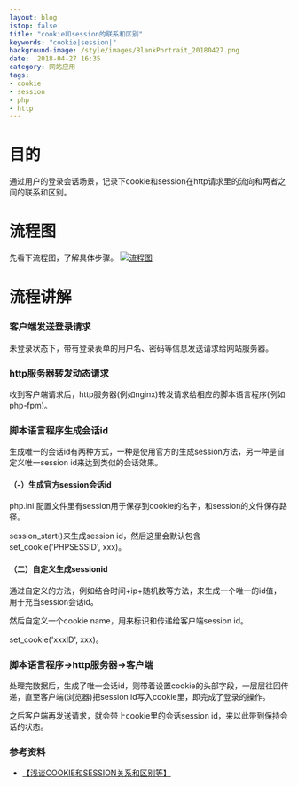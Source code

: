 ```yaml
---
layout: blog
istop: false
title: "cookie和session的联系和区别"
keywords: "cookie|session|"
background-image: /style/images/BlankPortrait_20180427.png
date:  2018-04-27 16:35
category: 网站应用
tags:
- cookie
- session
- php
- http
---
```

 
# 目的
 
通过用户的登录会话场景，记录下cookie和session在http请求里的流向和两者之间的联系和区别。

# 流程图

先看下流程图，了解具体步骤。
[![流程图]({{site.url}}/style/images/BlankPortrait_20180427.png)]({{site.url}}/style/images/BlankPortrait_20180427.png)

# 流程讲解

### 客户端发送登录请求

未登录状态下，带有登录表单的用户名、密码等信息发送请求给网站服务器。

### http服务器转发动态请求

收到客户端请求后，http服务器(例如nginx)转发请求给相应的脚本语言程序(例如php-fpm)。

### 脚本语言程序生成会话id

生成唯一的会话id有两种方式，一种是使用官方的生成session方法，另一种是自定义唯一session id来达到类似的会话效果。

#### （-）生成官方session会话id

php.ini 配置文件里有session用于保存到cookie的名字，和session的文件保存路径。

session_start()来生成session id，然后这里会默认包含 set_cookie('PHPSESSID', xxx)。

#### （二）自定义生成sessionid

通过自定义的方法，例如结合时间+ip+随机数等方法，来生成一个唯一的id值，用于充当session会话id。

然后自定义一个cookie name，用来标识和传递给客户端session id。

set_cookie('xxxID', xxx)。

### 脚本语言程序->http服务器->客户端

处理完数据后，生成了唯一会话id，则带着设置cookie的头部字段，一层层往回传递，直至客户端(浏览器)把session id写入cookie里，即完成了登录的操作。

之后客户端再发送请求，就会带上cookie里的会话session id，来以此带到保持会话的状态。

### 参考资料
- [【浅谈COOKIE和SESSION关系和区别等】](http://www.cnblogs.com/phphuaibei/archive/2011/11/15/2250082.html)

